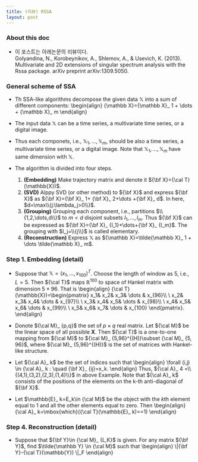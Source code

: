 ```yaml
---
title: (리뷰) RSSA
layout: post
---
```


### About this doc
- 이 포스트는 아래논문의 리뷰이다. <br/>
Golyandina, N., Korobeynikov, A., Shlemov, A., \& Usevich, K. (2013). Multivariate and 2D extensions of singular spectrum analysis with the Rssa package. arXiv preprint arXiv:1309.5050.

### General scheme of SSA 
- Th SSA-like algorithms decompose the given data ${\mathbb X}$ into a sum of different components: 
\begin{align}
{\mathbb X}={\mathbb X}_ 1 + \dots + {\mathbb X}_ m
\end{align}

- The input data ${\mathbb X}$ can be a time series, a multivariate time series, or a digital image. 

- Thus each componets, i.e., ${\mathbb X}_ 1, \dots, {\mathbb X}_ m$, should be also a time series, a multivariate time series, or a digital image. Note that ${\mathbb X}_ 1, \dots, {\mathbb X}_ m$ have same dimension with ${\mathbb X}$.

- The algorithm is divided into four steps.
	1. **(Embedding)** Make trajectory matrix and denote it ${\bf X}={\cal T}(\mathbb{X})$. 
	2. **(SVD)** Alppy SVD (or other method) to ${\bf X}$ and express ${\bf X}$ as ${\bf X}={\bf X}_ 1+ {\bf X}_ 2+\dots +{\bf X}_ d$. In here, $d=\max\\{j:\lambda_j>0\\}$. 
	3. **(Grouping)** Grouping each component, i.e., partitions $\\{1,2,\dots,d\\}$ to $m < d$ disjoint subsets $I_1,\dots,I_m$. Thus ${\bf X}$ can be expressed as ${\bf X}={\bf X}_ {I_1}+\dots+{\bf X}_ {I_m}$. The grouping with $I_j=\\{j\\}$ is called elementary. 
	4. **(Reconstruction)** Express ${\mathbb X}$ as ${\mathbb X}=\tilde{\mathbb X}_ 1 + \dots \tilde{\mathbb X}_ m$. 

### Step 1. Embedding (detail)

- Suppose that ${\mathbb X}=(x_1,\dots,x_{100})^T$. Choose the length of window as 5, i.e., $L=5$. Then ${\cal T}$ maps $\mathbb{R}^{100}$ to space of Hankel matrix with dimension $5\times 96$. That is
\begin{align}
{\cal T}(\mathbb{X})=\begin{pmatrix} 
x_1& x_2& x_3& \dots & x_{96}\\\\ \\
x_2& x_3& x_4& \dots & x_{97}\\\\ \\
x_3& x_4& x_5& \dots & x_{98}\\\\ \\
x_4& x_5& x_6& \dots & x_{99}\\\\ \\
x_5& x_6& x_7& \dots & x_{100}
\end{pmatrix}.
\end{align}

- Donote ${\cal M}_ {p,q}$ the set of $p\times q$ real matrix. Let ${\cal M}$ be the linear space of all possible ${\boldsymbol X}$. Then ${\cal T}$ is a one-to-one mapping from ${\cal M}$ to ${\cal M}_ {5,96}^{(H)}\subset {\cal M}_ {5, 96}$, where ${\cal M}_ {5,96}^{(H)}$ is the set of matrices with Hankel-like structure. 

- Let ${\cal A}_ k$ be the set of indices such that 
\begin{align}
\forall (i,j) \in {\cal A}_ k : \quad {\bf X}_ {ij}=x_k.
\end{align}
Thus, ${\cal A}_ 4 =\\{(4,1),(3,2),(2,3),(1,4)\\}$ in above Example. Note that ${\cal A}_ k$ consists of the positions of the elements on the k-th anti-diagonal of ${\bf X}$.

- Let $\mathbb{E}_ k=E_k\in {\cal M}$ be the object with the $k$th element equal to 1 and all the other elements equal to zero. Then 
\begin{align}
{\cal A}_ k=\mbox{which}({\cal T}(\mathbb{E}_ k)==1)
\end{align}

### Step 4. Reconstruction (detail)

- Suppose that ${\bf Y}\in {\cal M}_ {L,K}$ is given. For any matrix ${\bf Y}$, find $\tilde{\mathbb Y} \in {\cal M}$ such that 
\begin{align}
\\|{\bf Y}-{\cal T}(\mathbb{Y}) \\|_F
\end{align}
